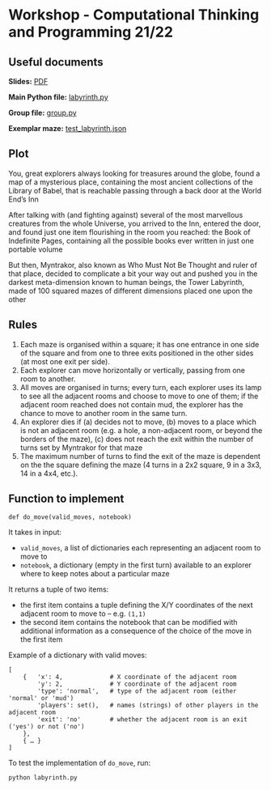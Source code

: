 # Workshop - Computational Thinking and Programming 21/22

## Useful documents

**Slides:** [PDF](https://comp-think.github.io/2021-2022/workshop/workshop2122-slides.pdf)

**Main Python file:** [labyrinth.py](https://comp-think.github.io/2021-2022/workshop/labyrinth.py)

**Group file:** [group.py](https://comp-think.github.io/2021-2022/workshop/group.py)

**Exemplar maze:** [test_labyrinth.json](https://comp-think.github.io/2021-2022/workshop/test_labyrinth.json)

## Plot

You, great explorers always looking for treasures around the globe, found a map of a mysterious place, containing the most ancient collections of the Library of Babel, that is reachable passing through a back door at the World End’s Inn

After talking with (and fighting against) several of the most marvellous creatures from the whole Universe, you arrived to the Inn, entered the door, and found just one item flourishing in the room you reached: the Book of Indefinite Pages, containing all the possible books ever written in just one portable volume

But then, Myntrakor, also known as Who Must Not Be Thought and ruler of that place, decided to complicate a bit your way out and pushed you in the darkest meta-dimension known to human beings, the Tower Labyrinth, made of 100 squared mazes of different dimensions placed one upon the other

## Rules

1. Each maze is organised within a square; it has one entrance in one side of the square and from one to three exits positioned in the other sides (at most one exit per side).
2. Each explorer can move horizontally or vertically, passing from one room to another.
3. All moves are organised in turns; every turn, each explorer uses its lamp to see all the adjacent rooms and choose to move to one of them; if the adjacent room reached does not contain mud, the explorer has the chance to move to another room in the same turn.
4. An explorer dies if (a) decides not to move, (b) moves to a place which is not an adjacent room (e.g. a hole, a non-adjacent room, or beyond the borders of the maze), (c) does not reach the exit within the number of turns set by Myntrakor for that maze
5. The maximum number of turns to find the exit of the maze is dependent on the the square defining the maze (4 turns in a 2x2 square, 9 in a 3x3, 14 in a 4x4, etc.).

## Function to implement
```
def do_move(valid_moves, notebook)
```

It takes in input:
* `valid_moves`, a list of dictionaries each representing an adjacent room to move to
* `notebook`, a dictionary (empty in the first turn) available to an explorer where to keep notes about a particular maze

It returns a tuple of two items:
* the first item contains a tuple defining the X/Y coordinates of the next adjacent room to move to – e.g. `(1,1)`
* the second item contains the notebook that can be modified with additional information as a consequence of the choice of the move in the first item

Example of a dictionary with valid moves:
```
[
    {   'x': 4,             # X coordinate of the adjacent room 
        'y': 2,             # Y coordinate of the adjacent room
        'type': 'normal',   # type of the adjacent room (either 'normal' or 'mud')
        'players': set(),   # names (strings) of other players in the adjacent room
        'exit': 'no'        # whether the adjacent room is an exit ('yes') or not ('no')
    }, 
    { … }
]
```

To test the implementation of `do_move`, run:

```
python labyrinth.py
```